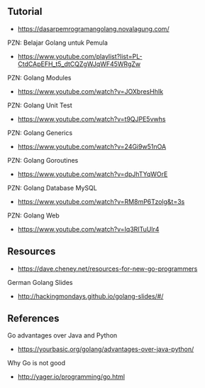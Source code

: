 
## Tutorial

- https://dasarpemrogramangolang.novalagung.com/

PZN: Belajar Golang untuk Pemula
- https://www.youtube.com/playlist?list=PL-CtdCApEFH_t5_dtCQZgWJqWF45WRgZw

PZN: Golang Modules
- https://www.youtube.com/watch?v=JOXbresHhIk

PZN: Golang Unit Test
- https://www.youtube.com/watch?v=t9QJPE5vwhs

PZN: Golang Generics
- https://www.youtube.com/watch?v=24Gi9w51nOA

PZN: Golang Goroutines
- https://www.youtube.com/watch?v=dpJhTYqWOrE

PZN: Golang Database MySQL
- https://www.youtube.com/watch?v=RM8mP6Tzolg&t=3s

PZN: Golang Web
- https://www.youtube.com/watch?v=Iq3RITuUlr4

## Resources

- https://dave.cheney.net/resources-for-new-go-programmers

German Golang Slides
- http://hackingmondays.github.io/golang-slides/#/

## References

Go advantages over Java and Python
- https://yourbasic.org/golang/advantages-over-java-python/

Why Go is not good
- http://yager.io/programming/go.html
